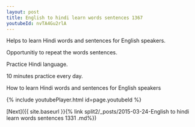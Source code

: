 ```yaml
---
layout: post
title: English to hindi learn words sentences 1367 
youtubeId: nvTA4Gu2rlA
---
```

 
 
Helps to learn Hindi words and sentences for English speakers.

Opportunitiy to repeat the words sentences. 

Practice Hindi language. 
 
10 minutes practice every day. 
 
How to learn Hindi words and sentences for English speakers 
 
{% include youtubePlayer.html id=page.youtubeId %}
 
 
[Next]({{ site.baseurl }}{% link  split2/_posts/2015-03-24-English to hindi learn words sentences 1331 .md%})
 
